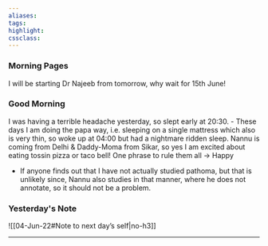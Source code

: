 ```yaml
---
aliases:  
tags:
highlight:  
cssclass:
---
```

### Morning Pages
I will be starting Dr Najeeb from tomorrow, why wait for 15th June!

### Good Morning
I was having a terrible headache yesterday, so slept early at 20:30.
    - These days I am doing the papa way, i.e. sleeping on a single mattress which also is very thin, so woke up at 04:00 but had a nightmare ridden sleep.
Nannu is coming from Delhi & Daddy-Moma from Sikar, so yes I am excited about eating tossin pizza or taco bell!
One phrase to rule them all → Happy
- If anyone finds out that I have not actually studied pathoma, but that is unlikely since, Nannu also studies in that manner, where he does not annotate, so it should not be a problem. 


### Yesterday's Note
 ![[04-Jun-22#Note to next day’s self|no-h3]]

--- 

